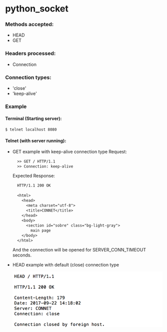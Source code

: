# python_socket

### Methods accepted: 
* HEAD
* GET
### Headers processed: 
* Connection
### Connection types: 
* 'close'
* 'keep-alive'

### Example
#### Terminal (Starting server):
```
$ telnet localhost 8080
```

#### Telnet (with server running): 
* GET example with keep-alive connection type
  Request:
  ```
    >> GET / HTTP/1.1
    >> Connection: keep-alive
  ```
  Expected Response:
  ```
    HTTP/1.1 200 OK 

    <html>
      <head>
        <meta charset="utf-8">
        <title>CONNET</title>
      </head>
      <body>
        <section id="sobre" class="bg-light-gray">
          main page
      </body>
    </html>
  ```
  And the connection will be opened for SERVER_CONN_TIMEOUT seconds.

* HEAD example with default (close) connection type

  ![alt HEAD](request_samples/HEAD_Example.png)
